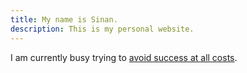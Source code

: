 ```yaml
---
title: My name is Sinan.
description: This is my personal website.
---
```


I am currently busy trying to [avoid success at all costs].

<!-- REFERENCES -->

[avoid success at all costs]:
  https://link.springer.com/chapter/10.1007/978-1-4302-1949-1_7
